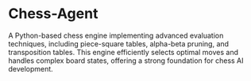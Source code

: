 # Chess-Agent
A Python-based chess engine implementing advanced evaluation techniques, including piece-square tables, alpha-beta pruning, and transposition tables. This engine efficiently selects optimal moves and handles complex board states, offering a strong foundation for chess AI development.
